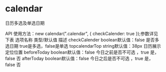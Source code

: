 # calendar
日历多选及单选日期

API
使用方法：new calendar(".calendar", { checkCalender: true });参数详见下表
选项名称	类型/默认值	描述
checkCalender	boolean默认值：false	是否多选日期 true是多选，false是单选
topcalendarTop	string默认值：38px	日历展示定位位置
beforeToday	boolean默认值：false	今日之前是否不可选 ，true 是，false 否
afterToday	boolean默认值：false	今日之后是否不可选 ，true 是，false 否
